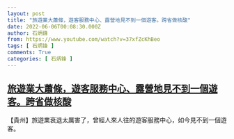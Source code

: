 ```yaml
---
layout: post
title: "旅遊業大蕭條，遊客服務中心、露營地見不到一個遊客。跨省做核酸"
date: 2022-06-06T00:08:30.000Z
author: 石炳鋒
from: https://www.youtube.com/watch?v=37xfZcKhBeo
tags: [ 石炳锋 ]
comments: True
categories: [ 石炳锋 ]
---
```

<!--1654474110000-->
[旅遊業大蕭條，遊客服務中心、露營地見不到一個遊客。跨省做核酸](https://www.youtube.com/watch?v=37xfZcKhBeo)
------

<div>
【貴州】旅遊業衰退太厲害了，曾經人來人往的遊客服務中心，如今見不到一個遊客。
</div>
